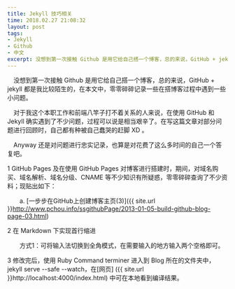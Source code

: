```yaml
---
title: Jekyll 技巧相关
time: 2018.02.27 21:08:32
layout: post
tags:
- Jekyll
- Github
- 中文
excerpt: 没想到第一次接触 Github 是用它给自己搭一个博客，总的来说，GitHub + jekyll 都是我比较陌生的，在本文中，零零碎碎记录一些在搭博客过程中遇到的一些小问题。
---
```


　没想到第一次接触 Github 是用它给自己搭一个博客，总的来说，GitHub + jekyll 都是我比较陌生的，在本文中，零零碎碎记录一些在搭博客过程中遇到一些小问题。

　对于我这个本职工作和前端八竿子打不着关系的人来说，在使用 GitHub 和 Jekyll 确实遇到了不少问题，过程可以说是相当艰辛了。在写这篇文章对部分问题进行回顾时，自己都有种被自己蠢哭的赶脚 XD 。

　Anyway 还是对问题进行忠实记录，也算是对花费了这么多时间的自己一个答复吧。

1 GitHub Pages 及在使用 GitHub Pages 对博客进行搭建时，期间，对域名购买、域名解析、域名分级、CNAME 等不少知识有所疑惑，零零碎碎查询了不少资料；现贴出如下：

　　a. [一步步在GitHub上创建博客主页(3)]({{ site.url }}http://www.pchou.info/ssgithubPage/2013-01-05-build-github-blog-page-03.html)

2 在 Markdown 下实现首行缩进

　　方式1：可将输入法切换到全角模式，在需要输入的地方输入两个空格即可。

3 修改完后，使用 Ruby Command terminer 进入到 Blog 所在的文件夹中，jekyll serve --safe --watch，在[网页] ({{ site.url }}http://localhost:4000/index.html) 中可在本地看到编译结果。
